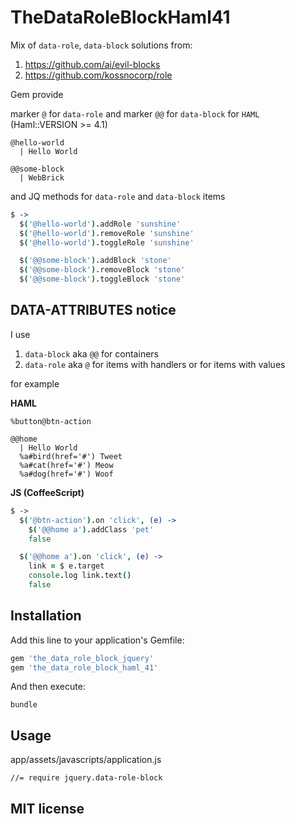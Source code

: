 # TheDataRoleBlockHaml41

Mix of `data-role`, `data-block` solutions from:

1. https://github.com/ai/evil-blocks
2. https://github.com/kossnocorp/role

Gem provide

marker `@` for `data-role` and marker `@@` for `data-block` for `HAML` (Haml::VERSION >= 4.1)

```haml
@hello-world
  | Hello World

@@some-block
  | WebBrick
```

and JQ methods for `data-role` and `data-block` items

```coffeescript
$ ->
  $('@hello-world').addRole 'sunshine'
  $('@hello-world').removeRole 'sunshine'
  $('@hello-world').toggleRole 'sunshine'

  $('@@some-block').addBlock 'stone'
  $('@@some-block').removeBlock 'stone'
  $('@@some-block').toggleBlock 'stone'
```

## DATA-ATTRIBUTES notice

I use

1. `data-block` aka `@@` for containers
2. `data-role` aka `@` for items with handlers or for items with values

for example

**HAML**
```haml
%button@btn-action

@@home
  | Hello World
  %a#bird(href='#') Tweet
  %a#cat(href='#') Meow
  %a#dog(href='#') Woof
```

**JS (CoffeeScript)**
```coffeescript
$ ->
  $('@btn-action').on 'click', (e) ->
    $('@@home a').addClass 'pet'
    false

  $('@@home a').on 'click', (e) ->
    link = $ e.target
    console.log link.text()
    false
```

## Installation

Add this line to your application's Gemfile:

```ruby
gem 'the_data_role_block_jquery'
gem 'the_data_role_block_haml_41'
```

And then execute:

```
bundle
```

## Usage

app/assets/javascripts/application.js

```
//= require jquery.data-role-block
```

## MIT license
